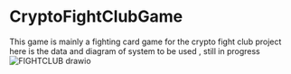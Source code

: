 # CryptoFightClubGame
This game is mainly a fighting card game for the crypto fight club project
here is the data and diagram of system to be used , still in progress 
![FIGHTCLUB drawio](https://user-images.githubusercontent.com/53268382/147229153-d460fc67-349f-4949-94e7-97a2eae320d8.png)
